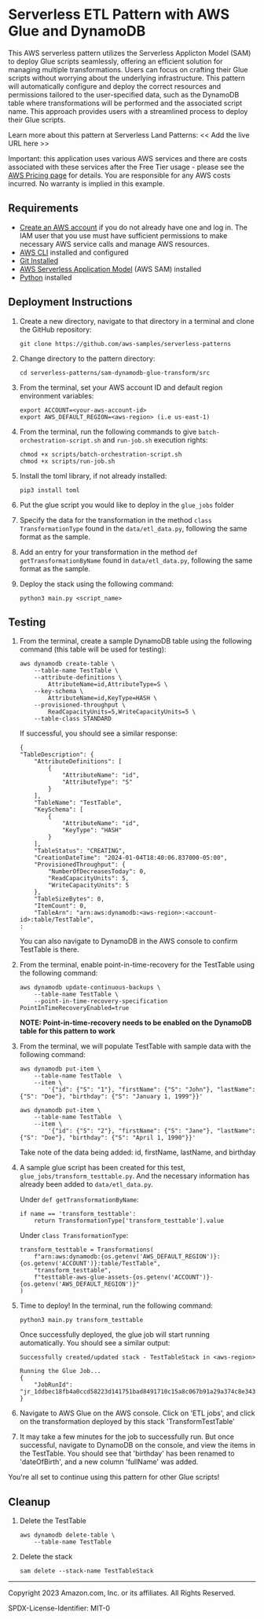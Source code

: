 # Serverless ETL Pattern with AWS Glue and DynamoDB 

This AWS serverless pattern utilizes the Serverless Applicton Model (SAM) to deploy Glue scripts seamlessly, offering an efficient solution for managing multiple transformations. Users can focus on crafting their Glue scripts without worrying about the underlying infrastructure. This pattern will automatically configure and deploy the correct resources and permissions tailored to the user-specified data, such as the DynamoDB table where transformations will be performed and the associated script name. This approach provides users with a streamlined process to deploy their Glue scripts. 

Learn more about this pattern at Serverless Land Patterns: << Add the live URL here >>

Important: this application uses various AWS services and there are costs associated with these services after the Free Tier usage - please see the [AWS Pricing page](https://aws.amazon.com/pricing/) for details. You are responsible for any AWS costs incurred. No warranty is implied in this example.

## Requirements

* [Create an AWS account](https://portal.aws.amazon.com/gp/aws/developer/registration/index.html) if you do not already have one and log in. The IAM user that you use must have sufficient permissions to make necessary AWS service calls and manage AWS resources.
* [AWS CLI](https://docs.aws.amazon.com/cli/latest/userguide/install-cliv2.html) installed and configured
* [Git Installed](https://git-scm.com/book/en/v2/Getting-Started-Installing-Git)
* [AWS Serverless Application Model](https://docs.aws.amazon.com/serverless-application-model/latest/developerguide/serverless-sam-cli-install.html) (AWS SAM) installed
* [Python](https://www.python.org/downloads/) installed

## Deployment Instructions

1. Create a new directory, navigate to that directory in a terminal and clone the GitHub repository:
    ``` 
    git clone https://github.com/aws-samples/serverless-patterns
    ```
1. Change directory to the pattern directory:
    ```
    cd serverless-patterns/sam-dynamodb-glue-transform/src
    ```
1. From the terminal, set your AWS account ID and default region environment variables:
    ```
    export ACCOUNT=<your-aws-account-id>
    export AWS_DEFAULT_REGION=<aws-region> (i.e us-east-1)
    ```

1. From the terminal, run the following commands to give `batch-orchestration-script.sh` and `run-job.sh` execution rights:
    ```
    chmod +x scripts/batch-orchestration-script.sh
    chmod +x scripts/run-job.sh
    ```

1. Install the toml library, if not already installed:
    ```
    pip3 install toml
    ```

1. Put the glue script you would like to deploy in the `glue_jobs` folder

1. Specify the data for the transformation in the method `class TransformationType` found in the `data/etl_data.py`, following the same format as the sample. 

1. Add an entry for your transformation in the method `def getTransformationByName` found in `data/etl_data.py`, following the same format as the sample. 

1. Deploy the stack using the following command:
    ```
    python3 main.py <script_name>
    ```

## Testing

1. From the terminal, create a sample DynamoDB table using the following command (this table will be used for testing): 
    ```
    aws dynamodb create-table \
        --table-name TestTable \
        --attribute-definitions \
            AttributeName=id,AttributeType=S \
        --key-schema \
            AttributeName=id,KeyType=HASH \
        --provisioned-throughput \
            ReadCapacityUnits=5,WriteCapacityUnits=5 \
        --table-class STANDARD
    ```

    If successful, you should see a similar response:
    ```
    {
    "TableDescription": {
        "AttributeDefinitions": [
            {
                "AttributeName": "id",
                "AttributeType": "S"
            }
        ],
        "TableName": "TestTable",
        "KeySchema": [
            {
                "AttributeName": "id",
                "KeyType": "HASH"
            }
        ],
        "TableStatus": "CREATING",
        "CreationDateTime": "2024-01-04T18:40:06.837000-05:00",
        "ProvisionedThroughput": {
            "NumberOfDecreasesToday": 0,
            "ReadCapacityUnits": 5,
            "WriteCapacityUnits": 5
        },
        "TableSizeBytes": 0,
        "ItemCount": 0,
        "TableArn": "arn:aws:dynamodb:<aws-region>:<account-id>:table/TestTable",
    :
    ```
    You can also navigate to DynamoDB in the AWS console to confirm TestTable is there.

1. From the terminal, enable point-in-time-recovery for the TestTable using the following command:
    ```
    aws dynamodb update-continuous-backups \
        --table-name TestTable \
        --point-in-time-recovery-specification PointInTimeRecoveryEnabled=true
    ```
    **NOTE: Point-in-time-recovery needs to be enabled on the DynamoDB table for this pattern to work**


1. From the terminal, we will populate TestTable with sample data with the following command:
    ```
    aws dynamodb put-item \
        --table-name TestTable  \
        --item \
            '{"id": {"S": "1"}, "firstName": {"S": "John"}, "lastName": {"S": "Doe"}, "birthday": {"S": "January 1, 1999"}}'

    aws dynamodb put-item \
        --table-name TestTable  \
        --item \
            '{"id": {"S": "2"}, "firstName": {"S": "Jane"}, "lastName": {"S": "Doe"}, "birthday": {"S": "April 1, 1990"}}'
    ```

    Take note of the data being added: id, firstName, lastName, and birthday

1. A sample glue script has been created for this test, `glue_jobs/transform_testtable.py`. And the necessary information has already been added to `data/etl_data.py`. 
    
    Under `def getTransformationByName`:
    ```
    if name == 'transform_testtable':
        return TransformationType['transform_testtable'].value
    ```
    Under `class TransformationType`:
    ```
    transform_testtable = Transformations(
        f"arn:aws:dynamodb:{os.getenv('AWS_DEFAULT_REGION')}:{os.getenv('ACCOUNT')}:table/TestTable",
        "transform_testtable",
        f"testtable-aws-glue-assets-{os.getenv('ACCOUNT')}-{os.getenv('AWS_DEFAULT_REGION')}"
    )
    ```

1. Time to deploy! In the terminal, run the following command:
    ```
    python3 main.py transform_testtable
    ```

    Once successfully deployed, the glue job will start running automatically. You should see a similar output:
    ```
    Successfully created/updated stack - TestTableStack in <aws-region>

    Running the Glue Job...
    {
        "JobRunId": "jr_1ddbec18fb4a0ccd58223d141751bad8491710c15a8c067b91a29a374c8e3434"
    }
    ```

1. Navigate to AWS Glue on the AWS console. Click on 'ETL jobs', and click on the transformation deployed by this stack 'TransformTestTable'

1. It may take a few minutes for the job to successfully run. But once successful, navigate to DynamoDB on the console, and view the items in the TestTable. You should see that 'birthday' has been renamed to 'dateOfBirth', and a new column 'fullName' was added.


You're all set to continue using this pattern for other Glue scripts! 

## Cleanup
 
1. Delete the TestTable
    ```
    aws dynamodb delete-table \
        --table-name TestTable
    ```
1. Delete the stack
    ```
    sam delete --stack-name TestTableStack
    ```
----
Copyright 2023 Amazon.com, Inc. or its affiliates. All Rights Reserved.

SPDX-License-Identifier: MIT-0